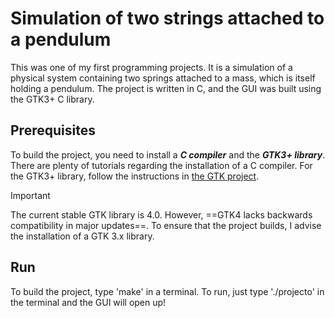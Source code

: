 # Simulation of two strings attached to a pendulum

This was one of my first programming projects. It is a simulation of a physical system containing two springs attached to a mass, which is itself holding a pendulum. The project is written in C, and the GUI was built using the GTK3+ C library.

## Prerequisites

To build the project, you need to install a ***C compiler*** and the ***GTK3+ library***. There are plenty of tutorials regarding the installation of a C compiler. For the GTK3+ library, follow the instructions in [the GTK project](https://www.gtk.org/docs/installations/).

> [!IMPORTANT]
> The current stable GTK library is 4.0. However, ==GTK4 lacks backwards compatibility in major updates==. To ensure that the project builds, I advise the installation of a GTK 3.x library.

## Run

To build the project, type 'make' in a terminal.
To run, just type './projecto' in the terminal and the GUI will open up!
